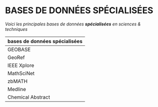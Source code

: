 # BASES DE DONNÉES SPÉCIALISÉES

*Voici les principales bases de données **spécialisées** en sciences & techniques*   

| bases de données spécialisées |
| :-- |
| GEOBASE |
| GeoRef |
| IEEE Xplore |
| MathSciNet |
| zbMATH |
| Medline |
| Chemical Abstract |
